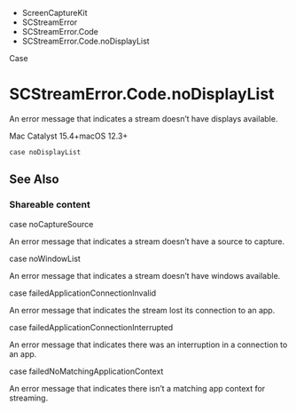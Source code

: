 

- ScreenCaptureKit
- SCStreamError
- SCStreamError.Code
-  SCStreamError.Code.noDisplayList 

Case

# SCStreamError.Code.noDisplayList

An error message that indicates a stream doesn’t have displays available.

Mac Catalyst 15.4+macOS 12.3+

``` source
case noDisplayList
```

## See Also

### Shareable content

case noCaptureSource

An error message that indicates a stream doesn’t have a source to capture.

case noWindowList

An error message that indicates a stream doesn’t have windows available.

case failedApplicationConnectionInvalid

An error message that indicates the stream lost its connection to an app.

case failedApplicationConnectionInterrupted

An error message that indicates there was an interruption in a connection to an app.

case failedNoMatchingApplicationContext

An error message that indicates there isn’t a matching app context for streaming.

